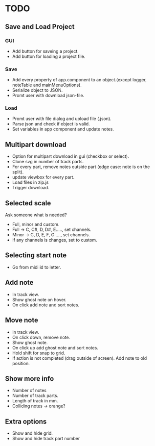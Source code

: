 # TODO

## Save and Load Project

### GUI
* Add button for saveing a project.
* Add button for loading a project file.

### Save
* Add every property of app.component to an object.(except logger, noteTable and mainMenuOptions).
* Serialize object to JSON.
* Promt user with download json-file.


### Load
* Promt user with file dialog and upload file (.json).
* Parse json and check if object is valid.
* Set variables in app component and update notes.

## Multipart download
* Option for multipart download in gui (checkbox or select).
* Clone svg in number of track parts.
* For every part, remove notes outside part (edge case: note is on the split).
* update viewbox for every part.
* Load files in zip.js
* Trigger download.


## Selected scale
Ask someone what is needed?

* Full, minor and custom.
* Full -> C, C#, D, D#, E....., set channels.
* Minor -> C, D, E, F, G ...., set channels.
* If any channels is changes, set to custom.


## Selecting start note
* Go from midi id to letter.


## Add note
* In track view.
* Show ghost note on hover.
* On click add note and sort notes.


## Move note
* In track view.
* On click down, remove note.
* Show ghost note.
* On click up add ghost note and sort notes.
* Hold shift for snap to grid.
* If action is not completed (drag outside of screen). Add note to old position. 


## Show more info
* Number of notes
* Number of track parts.
* Length of track in mm.
* Colliding notes -> orange?


## Extra options
* Show and hide grid.
* Show and hide track part number

